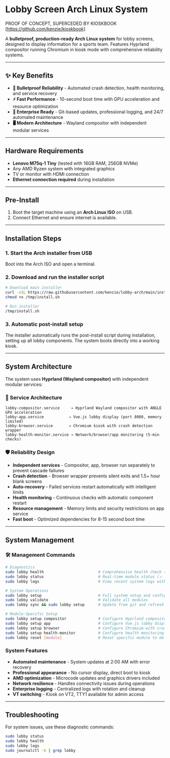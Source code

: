 # Lobby Screen Arch Linux System

PROOF OF CONCEPT, SUPERCEDED BY KIOSKBOOK [https://github.com/kenzie/kioskbook]

A **bulletproof, production-ready Arch Linux system** for lobby screens, designed to display information for a sports team. Features Hyprland compositor running Chromium in kiosk mode with comprehensive reliability systems.

---

## ✨ Key Benefits

- **🚀 Bulletproof Reliability** - Automated crash detection, health monitoring, and service recovery
- **⚡ Fast Performance** - 10-second boot time with GPU acceleration and resource optimization  
- **🔧 Enterprise Ready** - Git-based updates, professional logging, and 24/7 automated maintenance
- **🖥️ Modern Architecture** - Wayland compositor with independent modular services

---

## Hardware Requirements

- **Lenovo M75q-1 Tiny** (tested with 16GB RAM, 256GB NVMe)
- Any AMD Ryzen system with integrated graphics
- TV or monitor with HDMI connection
- **Ethernet connection required** during installation

---

## Pre-Install

1. Boot the target machine using an **Arch Linux ISO** on USB.
2. Connect Ethernet and ensure internet is available.

---

## Installation Steps

### 1. Start the Arch installer from USB

Boot into the Arch ISO and open a terminal.

### 2. Download and run the installer script

```bash
# Download main installer
curl -sSL https://raw.githubusercontent.com/kenzie/lobby-arch/main/install.sh -o /tmp/install.sh
chmod +x /tmp/install.sh

# Run installer
/tmp/install.sh
```

### 3. Automatic post-install setup

The installer automatically runs the post-install script during installation, setting up all lobby components. The system boots directly into a working kiosk.

---

## System Architecture

The system uses **Hyprland (Wayland compositor)** with independent modular services:

### 🔧 Service Architecture
```
lobby-compositor.service     → Hyprland Wayland compositor with ANGLE GPU acceleration
lobby-app.service           → Vue.js lobby display (port 8080, memory limited)
lobby-browser.service       → Chromium kiosk with crash detection wrapper
lobby-health-monitor.service → Network/browser/app monitoring (5-min checks)
```

### 🛡️ Reliability Design
- **Independent services** - Compositor, app, browser run separately to prevent cascade failures
- **Crash detection** - Browser wrapper prevents silent exits and 1.5+ hour blank screens  
- **Auto-recovery** - Failed services restart automatically with intelligent limits
- **Health monitoring** - Continuous checks with automatic component restart
- **Resource management** - Memory limits and security restrictions on app service
- **Fast boot** - Optimized dependencies for 8-15 second boot time

---

## System Management

### 🛠️ Management Commands

```bash
# Diagnostics
sudo lobby health                        # Comprehensive health check (20+ validations)
sudo lobby status                        # Real-time module status (✓ OK / ✗ FAILED)
sudo lobby logs                          # View recent system logs with filtering

# System Operations  
sudo lobby setup                         # Full system setup and configuration
sudo lobby validate                      # Validate all modules
sudo lobby sync && sudo lobby setup      # Update from git and refresh configuration

# Module-Specific Setup
sudo lobby setup compositor              # Configure Hyprland compositor
sudo lobby setup app                     # Configure Vue.js lobby display service
sudo lobby setup browser                 # Configure Chromium with crash detection
sudo lobby setup health-monitor          # Configure health monitoring
sudo lobby reset [module]                # Reset specific module to defaults
```

### System Features
- **Automated maintenance** - System updates at 2:00 AM with error recovery
- **Professional appearance** - No cursor display, direct boot to kiosk
- **AMD optimization** - Microcode updates and graphics drivers included
- **Network resilience** - Handles connectivity issues during operations
- **Enterprise logging** - Centralized logs with rotation and cleanup
- **VT switching** - Kiosk on VT2, TTY1 available for admin access

---

## Troubleshooting

For system issues, use these diagnostic commands:
```bash
sudo lobby status
sudo lobby health
sudo lobby logs
sudo journalctl -b | grep lobby
```
